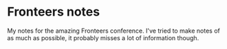 Fronteers notes
============

My notes for the amazing Fronteers conference. I've tried to make notes of as much as possible, it probably misses a lot of information though. 

